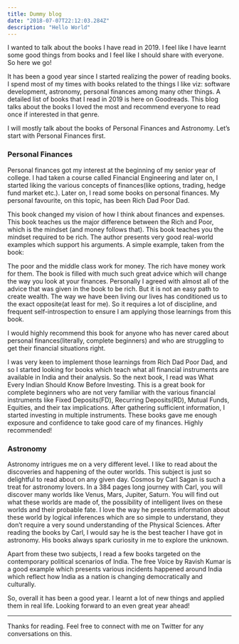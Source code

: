 ```yaml
---
title: Dummy blog
date: "2018-07-07T22:12:03.284Z"
description: "Hello World"
---
```


I wanted to talk about the books I have read in 2019. I feel like I have learnt some good things from books and I feel like I should share with everyone. So here we go!

It has been a good year since I started realizing the power of reading books. I spend most of my times with books related to the things I like viz: software development, astronomy, personal finances among many other things. A detailed list of books that I read in 2019 is here on Goodreads. This blog talks about the books I loved the most and recommend everyone to read once if interested in that genre.

I will mostly talk about the books of Personal Finances and Astronomy. Let’s start with Personal Finances first.

### Personal Finances
Personal finances got my interest at the beginning of my senior year of college. I had taken a course called Financial Engineering and later on, I started liking the various concepts of finances(like options, trading, hedge fund market etc.). Later on, I read some books on personal finances. My personal favourite, on this topic, has been Rich Dad Poor Dad.

This book changed my vision of how I think about finances and expenses. This book teaches us the major difference between the Rich and Poor, which is the mindset (and money follows that). This book teaches you the mindset required to be rich. The author presents very good real-world examples which support his arguments. A simple example, taken from the book:

The poor and the middle class work for money. The rich have money work for them.
The book is filled with much such great advice which will change the way you look at your finances. Personally I agreed with almost all of the advice that was given in the book to be rich. But it is not an easy path to create wealth. The way we have been living our lives has conditioned us to the exact opposite(at least for me). So it requires a lot of discipline, and frequent self-introspection to ensure I am applying those learnings from this book.

I would highly recommend this book for anyone who has never cared about personal finances(literally, complete beginners) and who are struggling to get their financial situations right.

I was very keen to implement those learnings from Rich Dad Poor Dad, and so I started looking for books which teach what all financial instruments are available in India and their analysis. So the next book, I read was What Every Indian Should Know Before Investing. This is a great book for complete beginners who are not very familiar with the various financial instruments like Fixed Deposits(FD), Recurring Deposits(RD), Mutual Funds, Equities, and their tax implications. After gathering sufficient information, I started investing in multiple instruments. These books gave me enough exposure and confidence to take good care of my finances. Highly recommended!

### Astronomy
Astronomy intrigues me on a very different level. I like to read about the discoveries and happening of the outer worlds. This subject is just so delightful to read about on any given day. Cosmos by Carl Sagan is such a treat for astronomy lovers. In a 384 pages long journey with Carl, you will discover many worlds like Venus, Mars, Jupiter, Saturn. You will find out what these worlds are made of, the possibility of intelligent lives on these worlds and their probable fate. I love the way he presents information about these world by logical inferences which are so simple to understand, they don’t require a very sound understanding of the Physical Sciences. After reading the books by Carl, I would say he is the best teacher I have got in astronomy. His books always spark curiosity in me to explore the unknown.

Apart from these two subjects, I read a few books targeted on the contemporary political scenarios of India. The free Voice by Ravish Kumar is a good example which presents various incidents happened around India which reflect how India as a nation is changing democratically and culturally.

So, overall it has been a good year. I learnt a lot of new things and applied them in real life. Looking forward to an even great year ahead!

---

Thanks for reading. Feel free to connect with me on Twitter for any conversations on this.
